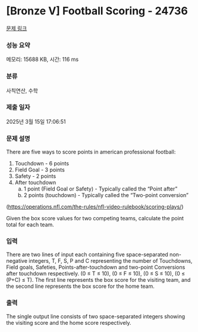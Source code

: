 # [Bronze V] Football Scoring - 24736 

[문제 링크](https://www.acmicpc.net/problem/24736) 

### 성능 요약

메모리: 15688 KB, 시간: 116 ms

### 분류

사칙연산, 수학

### 제출 일자

2025년 3월 15일 17:06:51

### 문제 설명

<p>There are five ways to score points in american professional football:</p>

<ol>
	<li>Touchdown - 6 points</li>
	<li>Field Goal - 3 points</li>
	<li>Safety - 2 points</li>
	<li>After touchdown
	<ol style="list-style-type:lower-alpha;">
		<li>1 point (Field Goal or Safety) - Typically called the “Point after”</li>
		<li>2 points (touchdown) - Typically called the “Two-point conversion”</li>
	</ol>
	</li>
</ol>

<p>(<a href="https://operations.nfl.com/the-rules/nfl-video-rulebook/scoring-plays/">https://operations.nfl.com/the-rules/nfl-video-rulebook/scoring-plays/</a>)</p>

<p>Given the box score values for two competing teams, calculate the point total for each team.</p>

### 입력 

 <p>There are two lines of input each containing five space-separated non-negative integers, T, F, S, P and C representing the number of Touchdowns, Field goals, Safeties, Points-after-touchdown and two-point Conversions after touchdown respectively. (0 ≤ T ≤ 10), (0 ≤ F ≤ 10), (0 ≤ S ≤ 10), (0 ≤ (P+C) ≤ T). The first line represents the box score for the visiting team, and the second line represents the box score for the home team.</p>

### 출력 

 <p>The single output line consists of two space-separated integers showing the visiting score and the home score respectively.</p>

